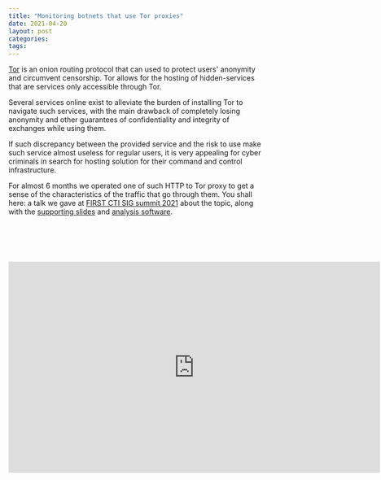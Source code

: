 ```yaml
---
title: "Monitoring botnets that use Tor proxies"
date: 2021-04-20
layout: post
categories: 
tags: 
---
```



[Tor](https://www.torproject.org/) is an onion routing protocol that can used to protect users' anonymity and
circumvent censorship. Tor allows for the hosting of hidden-services that are
services only accessible through Tor.

Several services online exist to alleviate the burden of installing Tor to
navigate such services, with the main drawback of completely losing anonymity
and other guarantees of confidentiality and integrity of exchanges while using
them.

If such discrepancy between the provided service and the risk to use make such
service almost useless for regular users, it is very appealing for cyber
criminals in search for hosting solution for their command and control
infrastructure.

For almost 6 months we operated one of such HTTP to Tor proxy to get a sense of
the characteristics of the traffic that go through them. You shall here: a
talk we gave at [FIRST CTI SIG summit 2021](https://www.first.org/events/web/cti-sig-summit-2021/) about the topic, along with the
[supporting slides](/assets/slides/20210419-FIRST-torproxies.pdf)
and [analysis software](https://github.com/d4-project/d4-pretensor).

<div style="text-align: center; padding-top: 2cm;">
<iframe width="730" height="415" src="https://www.youtube.com/embed/VGsuXvZknJ8" title="YouTube video player" frameborder="0" allow="accelerometer; autoplay; clipboard-write; encrypted-media; gyroscope; picture-in-picture" allowfullscreen></iframe>
</div>
